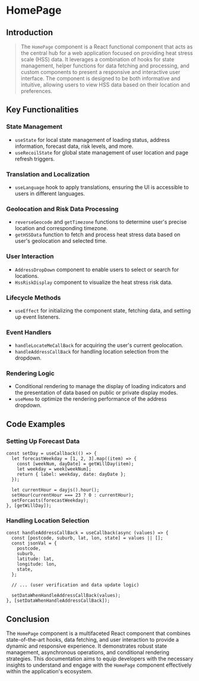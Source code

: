 # HomePage



## Introduction

> The `HomePage` component is a React functional component that acts as the central hub for a web application focused on providing heat stress scale (HSS) data. It leverages a combination of hooks for state management, helper functions for data fetching and processing, and custom components to present a responsive and interactive user interface. The component is designed to be both informative and intuitive, allowing users to view HSS data based on their location and preferences.

## Key Functionalities

### State Management

- `useState` for local state management of loading status, address information, forecast data, risk levels, and more.
- `useRecoilState` for global state management of user location and page refresh triggers.

### Translation and Localization

- `useLanguage` hook to apply translations, ensuring the UI is accessible to users in different languages.

### Geolocation and Risk Data Processing

- `reverseGeocode` and `getTimezone` functions to determine user's precise location and corresponding timezone.
- `getHSSData` function to fetch and process heat stress data based on user's geolocation and selected time.

### User Interaction

- `AddressDropDown` component to enable users to select or search for locations.
- `HssRiskDisplay` component to visualize the heat stress risk data.

### Lifecycle Methods

- `useEffect` for initializing the component state, fetching data, and setting up event listeners.

### Event Handlers

- `handleLocateMeCallBack` for acquiring the user's current geolocation.
- `handleAddressCallBack` for handling location selection from the dropdown.

### Rendering Logic

- Conditional rendering to manage the display of loading indicators and the presentation of data based on public or private display modes.
- `useMemo` to optimize the rendering performance of the address dropdown.

## Code Examples

### Setting Up Forecast Data

```
const setDay = useCallback(() => {
  let forecastWeekday = [1, 2, 3].map((item) => {
    const [weekNum, dayDate] = getWillDay(item);
    let weekday = week[weekNum];
    return { label: weekday, date: dayDate };
  });

  let currentHour = dayjs().hour();
  setHour(currentHour === 23 ? 0 : currentHour);
  setForcasts(forecastWeekday);
}, [getWillDay]);
```

### Handling Location Selection

```
const handleAddressCallBack = useCallback(async (values) => {
  const [postcode, suburb, lat, lon, state] = values || [];
  const jsonVal = {
    postcode,
    suburb,
    latitude: lat,
    longitude: lon,
    state,
  };

  // ... (user verification and data update logic)

  setDataWhenHandleAddressCallBack(values);
}, [setDataWhenHandleAddressCallBack]);
```

## Conclusion

The `HomePage` component is a multifaceted React component that combines state-of-the-art hooks, data fetching, and user interaction to provide a dynamic and responsive experience. It demonstrates robust state management, asynchronous operations, and conditional rendering strategies. This documentation aims to equip developers with the necessary insights to understand and engage with the `HomePage` component effectively within the application's ecosystem.
